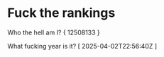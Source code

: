 # Fuck the rankings

Who the hell am I?
{ 12508133 }

What fucking year is it?
[ 2025-04-02T22:56:40Z ]
